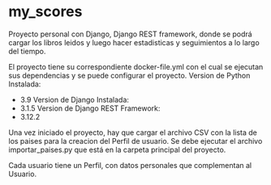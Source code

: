 # my_scores
Proyecto personal con Django, Django REST framework, donde se podrá cargar los libros leidos y luego hacer estadisticas y seguimientos a lo largo del tiempo.

El proyecto tiene su correspondiente docker-file.yml con el cual se ejecutan sus dependencias y se puede configurar el proyecto.
Version de Python Instalada: 
  - 3.9
Version de Django Instalada:
  - 3.1.5
Version de Django REST Framework:
  - 3.12.2

Una vez iniciado el proyecto, hay que cargar el archivo CSV con la lista de los paises para la creacion del Perfil de usuario. 
Se debe ejecutar el archivo importar_paises.py que está en la carpeta principal del proyecto.

Cada usuario tiene un Perfil, con datos personales que complementan al Usuario.
